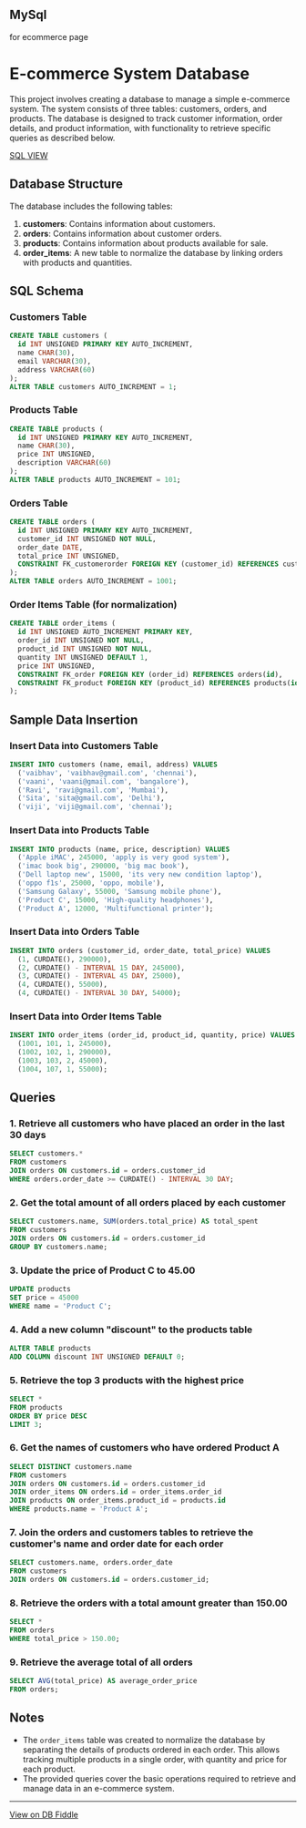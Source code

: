 ## MySql
for ecommerce page

# E-commerce System Database

This project involves creating a database to manage a simple e-commerce system. The system consists of three tables: customers, orders, and products. The database is designed to track customer information, order details, and product information, with functionality to retrieve specific queries as described below.

[SQL VIEW](https://www.db-fiddle.com/f/3vgGa5HgxpTcQPMrkTVGjj/1)

## Database Structure

The database includes the following tables:

1. **customers**: Contains information about customers.
2. **orders**: Contains information about customer orders.
3. **products**: Contains information about products available for sale.
4. **order_items**: A new table to normalize the database by linking orders with products and quantities.

## SQL Schema

### Customers Table
```sql
CREATE TABLE customers (
  id INT UNSIGNED PRIMARY KEY AUTO_INCREMENT,
  name CHAR(30),
  email VARCHAR(30),
  address VARCHAR(60)
);
ALTER TABLE customers AUTO_INCREMENT = 1;
```

### Products Table
```sql
CREATE TABLE products (
  id INT UNSIGNED PRIMARY KEY AUTO_INCREMENT,
  name CHAR(30),
  price INT UNSIGNED,
  description VARCHAR(60)
);
ALTER TABLE products AUTO_INCREMENT = 101;
```

### Orders Table
```sql
CREATE TABLE orders (
  id INT UNSIGNED PRIMARY KEY AUTO_INCREMENT,
  customer_id INT UNSIGNED NOT NULL,
  order_date DATE,
  total_price INT UNSIGNED,
  CONSTRAINT FK_customerorder FOREIGN KEY (customer_id) REFERENCES customers(id)
);
ALTER TABLE orders AUTO_INCREMENT = 1001;
```

### Order Items Table (for normalization)
```sql
CREATE TABLE order_items (
  id INT UNSIGNED AUTO_INCREMENT PRIMARY KEY,
  order_id INT UNSIGNED NOT NULL,
  product_id INT UNSIGNED NOT NULL,
  quantity INT UNSIGNED DEFAULT 1,
  price INT UNSIGNED,
  CONSTRAINT FK_order FOREIGN KEY (order_id) REFERENCES orders(id),
  CONSTRAINT FK_product FOREIGN KEY (product_id) REFERENCES products(id)
);
```

## Sample Data Insertion

### Insert Data into Customers Table
```sql
INSERT INTO customers (name, email, address) VALUES
  ('vaibhav', 'vaibhav@gmail.com', 'chennai'),
  ('vaani', 'vaani@gmail.com', 'bangalore'),
  ('Ravi', 'ravi@gmail.com', 'Mumbai'),
  ('Sita', 'sita@gmail.com', 'Delhi'),
  ('viji', 'viji@gmail.com', 'chennai');
```

### Insert Data into Products Table
```sql
INSERT INTO products (name, price, description) VALUES
  ('Apple iMAC', 245000, 'apply is very good system'),
  ('imac book big', 290000, 'big mac book'),
  ('Dell laptop new', 15000, 'its very new condition laptop'),
  ('oppo f1s', 25000, 'oppo, mobile'),
  ('Samsung Galaxy', 55000, 'Samsung mobile phone'),
  ('Product C', 15000, 'High-quality headphones'),
  ('Product A', 12000, 'Multifunctional printer');
```

### Insert Data into Orders Table
```sql
INSERT INTO orders (customer_id, order_date, total_price) VALUES
  (1, CURDATE(), 290000),
  (2, CURDATE() - INTERVAL 15 DAY, 245000),
  (3, CURDATE() - INTERVAL 45 DAY, 25000),
  (4, CURDATE(), 55000),
  (4, CURDATE() - INTERVAL 30 DAY, 54000);
```

### Insert Data into Order Items Table
```sql
INSERT INTO order_items (order_id, product_id, quantity, price) VALUES
  (1001, 101, 1, 245000),
  (1002, 102, 1, 290000),
  (1003, 103, 2, 45000),
  (1004, 107, 1, 55000);
```

## Queries

### 1. Retrieve all customers who have placed an order in the last 30 days
```sql
SELECT customers.*
FROM customers
JOIN orders ON customers.id = orders.customer_id
WHERE orders.order_date >= CURDATE() - INTERVAL 30 DAY;
```

### 2. Get the total amount of all orders placed by each customer
```sql
SELECT customers.name, SUM(orders.total_price) AS total_spent
FROM customers
JOIN orders ON customers.id = orders.customer_id
GROUP BY customers.name;
```

### 3. Update the price of Product C to 45.00
```sql
UPDATE products
SET price = 45000
WHERE name = 'Product C';
```

### 4. Add a new column "discount" to the products table
```sql
ALTER TABLE products
ADD COLUMN discount INT UNSIGNED DEFAULT 0;
```

### 5. Retrieve the top 3 products with the highest price
```sql
SELECT *
FROM products
ORDER BY price DESC
LIMIT 3;
```

### 6. Get the names of customers who have ordered Product A
```sql
SELECT DISTINCT customers.name
FROM customers
JOIN orders ON customers.id = orders.customer_id
JOIN order_items ON orders.id = order_items.order_id
JOIN products ON order_items.product_id = products.id
WHERE products.name = 'Product A';
```

### 7. Join the orders and customers tables to retrieve the customer's name and order date for each order
```sql
SELECT customers.name, orders.order_date
FROM customers
JOIN orders ON customers.id = orders.customer_id;
```

### 8. Retrieve the orders with a total amount greater than 150.00
```sql
SELECT *
FROM orders
WHERE total_price > 150.00;
```

### 9. Retrieve the average total of all orders
```sql
SELECT AVG(total_price) AS average_order_price
FROM orders;
```

## Notes

- The `order_items` table was created to normalize the database by separating the details of products ordered in each order. This allows tracking multiple products in a single order, with quantity and price for each product.
- The provided queries cover the basic operations required to retrieve and manage data in an e-commerce system.

---

[View on DB Fiddle](https://www.db-fiddle.com/f/3vgGa5HgxpTcQPMrkTVGjj/1)

